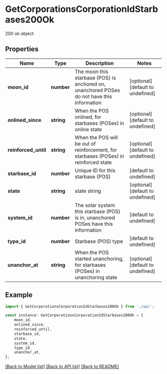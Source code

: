 # GetCorporationsCorporationIdStarbases200Ok

200 ok object

## Properties

Name | Type | Description | Notes
------------ | ------------- | ------------- | -------------
**moon_id** | **number** | The moon this starbase (POS) is anchored on, unanchored POSes do not have this information | [optional] [default to undefined]
**onlined_since** | **string** | When the POS onlined, for starbases (POSes) in online state | [optional] [default to undefined]
**reinforced_until** | **string** | When the POS will be out of reinforcement, for starbases (POSes) in reinforced state | [optional] [default to undefined]
**starbase_id** | **number** | Unique ID for this starbase (POS) | [default to undefined]
**state** | **string** | state string | [optional] [default to undefined]
**system_id** | **number** | The solar system this starbase (POS) is in, unanchored POSes have this information | [default to undefined]
**type_id** | **number** | Starbase (POS) type | [default to undefined]
**unanchor_at** | **string** | When the POS started unanchoring, for starbases (POSes) in unanchoring state | [optional] [default to undefined]

## Example

```typescript
import { GetCorporationsCorporationIdStarbases200Ok } from './api';

const instance: GetCorporationsCorporationIdStarbases200Ok = {
    moon_id,
    onlined_since,
    reinforced_until,
    starbase_id,
    state,
    system_id,
    type_id,
    unanchor_at,
};
```

[[Back to Model list]](../README.md#documentation-for-models) [[Back to API list]](../README.md#documentation-for-api-endpoints) [[Back to README]](../README.md)
